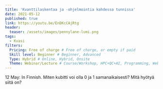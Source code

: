 ```yaml
---
title: 'Kvanttilaskentaa ja -ohjelmointia kahdessa tunnissa'
date: 2021-05-12
published: true
link: https://youtu.be/EnDKcCAjRtg
header:
  teaser: /assets/images/pennylane-lumi.png
tags:
  - Kvasi
filters:
  Pricing: Free of charge # Free of charge, or empty if paid
  Skill level: Beginner # Beginner, Advanced
  Type: Hybrid # Online, Hybrid, Onsite
  Theme: Webinar/Lecture # Course/Workshop, HPC+QC+AI, Programming, Webinar/Lecture
---
```

12 May: In Finnish. Miten kubitti voi olla 0 ja 1 samanaikaisesti? Mitä hyötyä siitä on?
